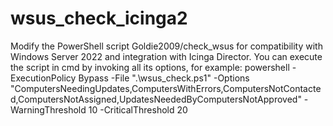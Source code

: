 # wsus_check_icinga2
Modify the PowerShell script Goldie2009/check_wsus for compatibility with Windows Server 2022 and integration with Icinga Director.
You can execute the script in cmd by invoking all its options, for example:
powershell -ExecutionPolicy Bypass -File ".\wsus_check.ps1" -Options "ComputersNeedingUpdates,ComputersWithErrors,ComputersNotContacted,ComputersNotAssigned,UpdatesNeededByComputersNotApproved" -WarningThreshold 10 -CriticalThreshold 20
